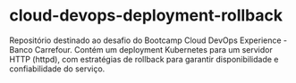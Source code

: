 # cloud-devops-deployment-rollback
Repositório destinado ao desafio do Bootcamp Cloud DevOps Experience - Banco Carrefour. Contém um deployment Kubernetes para um servidor HTTP (httpd), com estratégias de rollback para garantir disponibilidade e confiabilidade do serviço.
